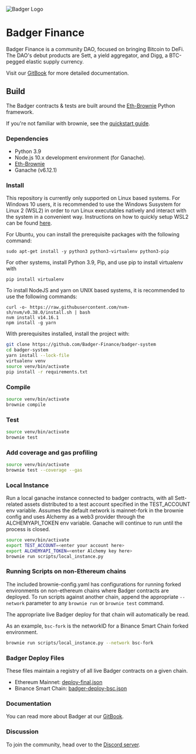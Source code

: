 ![Badger Logo](./images/badger-logo.png)

# Badger Finance

Badger Finance is a community DAO, focused on bringing Bitcoin to DeFi. The DAO's debut products are Sett, a yield aggregator, and Digg, a BTC-pegged elastic supply currency.

Visit our [GitBook](https://app.gitbook.com/@badger-finance/s/badger-finance/) for more detailed documentation.

## Build

The Badger contracts & tests are built around the [Eth-Brownie](https://eth-brownie.readthedocs.io/en/stable/install.html) Python framework.

If you're not familiar with brownie, see the [quickstart guide](https://eth-brownie.readthedocs.io/en/stable/quickstart.html).

### Dependencies

-   Python 3.9
-   Node.js 10.x development environment (for Ganache).
-   [Eth-Brownie](https://eth-brownie.readthedocs.io/en/stable/install.html)
-   Ganache (v6.12.1)

### Install

This repository is currently only supported on Linux based systems. For Windows 10 users, it is recommended to use the Windows Susystem for Linux 2 (WSL2) in order to run Linux executables natively and interact with the system in a convenient way. Instructions on how to quickly setup WSL2 can be found [here](https://docs.microsoft.com/en-us/windows/wsl/install-win10).

For Ubuntu, you can install the prerequisite packages with the following command:

```
sudo apt-get install -y python3 python3-virtualenv python3-pip
```

For other systems, install Python 3.9, Pip, and use pip to install virtualenv with

```
pip install virtualenv
```

To install NodeJS and yarn on UNIX based systems, it is recommended to use the following commands:

```
curl -o- https://raw.githubusercontent.com/nvm-sh/nvm/v0.38.0/install.sh | bash
nvm install v14.16.1
npm install -g yarn
```

With prerequisites installed, install the project with:

```bash
git clone https://github.com/Badger-Finance/badger-system
cd badger-system
yarn install --lock-file
virtualenv venv
source venv/bin/activate
pip install -r requirements.txt
```

### Compile

```bash
source venv/bin/activate
brownie compile
```

### Test

```bash
source venv/bin/activate
brownie test
```

### Add coverage and gas profiling

```bash
source venv/bin/activate
brownie test --coverage --gas
```

### Local Instance

Run a local ganache instance connected to badger contracts, with all Sett-related assets distributed to a test account specified in the TEST_ACCOUNT env variable. Assumes the default network is mainnet-fork in the brownie config and uses Alchemy as a web3 provider through the ALCHEMYAPI_TOKEN env variable. Ganache will continue to run until the process is closed.

```bash
source venv/bin/activate
export TEST_ACCOUNT=<enter your account here>
export ALCHEMYAPI_TOKEN=<enter Alchemy key here>
brownie run scripts/local_instance.py
```

### Running Scripts on non-Ethereum chains
The included brownie-config.yaml has configurations for running forked environments on non-ethereum chains where Badger contracts are deployed. To run scripts against another chain, append the appropriate `--network` parameter to any `brownie run` or `brownie test` command.

The appropriate live Badger deploy for that chain will automatically be read.

As an example, `bsc-fork` is the networkID for a Binance Smart Chain forked environment.

```bash
brownie run scripts/local_instance.py --network bsc-fork
```

### Badger Deploy Files
These files maintain a registry of all live Badger contracts on a given chain.
* Ethereum Mainnet: [deploy-final.json](https://github.com/Badger-Finance/badger-system/blob/develop/deploy-final.json)
* Binance Smart Chain: [badger-deploy-bsc.json](https://github.com/Badger-Finance/badger-system/blob/develop/badger-deploy-bsc.json)

### Documentation

You can read more about Badger at our [GitBook](https://app.gitbook.com/@badger-finance/s/badger-finance/).

### Discussion

To join the community, head over to the [Discord server](https://discord.gg/CMzUcANy).

